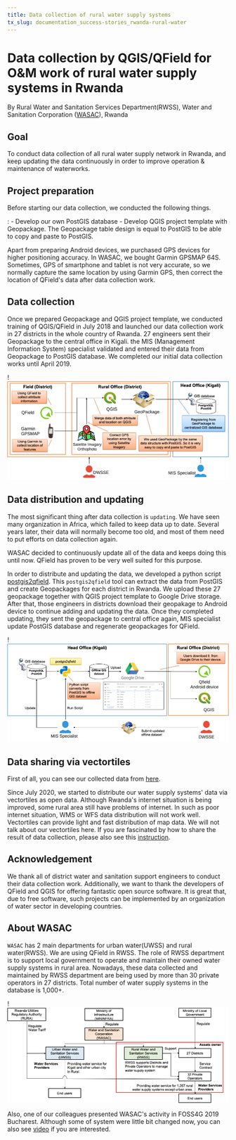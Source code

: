 ```yaml
---
title: Data collection of rural water supply systems
tx_slug: documentation_success-stories_rwanda-rural-water
---
```


# Data collection by QGIS/QField for O&M work of rural water supply systems in Rwanda

By Rural Water and Sanitation Services Department(RWSS), Water and
Sanitation Corporation ([WASAC](https://wasac.rw)), Rwanda

## Goal

To conduct data collection of all rural water supply network in Rwanda,
and keep updating the data continuously in order to improve operation &
maintenance of waterworks.

## Project preparation

Before starting our data collection, we conducted the following things.

:   -   Develop our own PostGIS database
    -   Develop QGIS project template with Geopackage. The Geopackage
        table design is equal to PostGIS to be able to copy and paste to
        PostGIS.

Apart from preparing Android devices, we purchased GPS devices for
higher positioning accuracy. In WASAC, we bought Garmin GPSMAP 64S.
Sometimes, GPS of smartphone and tablet is not very accurate, so we
normally capture the same location by using Garmin GPS, then correct the
location of QField\'s data after data collection work.

## Data collection

Once we prepared Geopackage and QGIS project template, we conducted
training of QGIS/QField in July 2018 and launched our data collection
work in 27 districts in the whole country of Rwanda. 27 engineers sent
their Geopackage to the central office in Kigali. the MIS (Management
Information System) specialist validated and entered their data from
Geopackage to PostGIS database. We completed our initial data collection
works until April 2019.

!![data collection procedure](../assets/images/rwanda-rural-water-1.png)


## Data distribution and updating

The most significant thing after data collection is `updating`. We have
seen many organization in Africa, which failed to keep data up to date.
Several years later, their data will normally become too old, and most
of them need to put efforts on data collection again.

WASAC decided to continuously update all of the data and keeps doing
this until now. QField has proven to be very well suited for this
purpose.

In order to distribute and updating the data, we developed a python
script [postgis2qfield](https://github.com/WASAC/postgis2qfield). This
`postgis2qfield` tool can extract the data from PostGIS and create
Geopackages for each district in Rwanda. We upload these 27 geopackage
together with QGIS project template to Google Drive storage. After that,
those engineers in districts download their geopakage to Android device
to continue adding and updating the data. Once they completed updating,
they sent the geopackage to central office again, MIS specialist update
PostGIS database and regenerate geopackages for QField.

!![data distribution and updating procedure](../assets/images/rwanda-rural-water-2.png)

## Data sharing via vectortiles

First of all, you can see our collected data from
[here](https://rural.water-gis.com).

Since July 2020, we started to distribute our water supply systems\'
data via vectortiles as open data. Although Rwanda\'s internet situation
is being improved, some rural area still have problems of internet. In
such as poor internet situation, WMS or WFS data distribution will not
work well. Vectortiles can provide light and fast distribution of map
data. We will not talk about our vectortiles here. If you are fascinated
by how to share the result of data collection, please also see this
[instruction](https://github.com/watergis/awesome-vector-tiles).

## Acknowledgement

We thank all of district water and sanitation support engineers to
conduct their data collection work. Additionally, we want to thank the
developers of QField and QGIS for offering fantastic open source
software. It is great that, due to free software, such projects can be
implemented by an organization of water sector in developing countries.

## About WASAC

`WASAC` has 2 main departments for urban water(UWSS) and rural
water(RWSS). We are using QField in RWSS. The role of RWSS department is
to support local government to operate and maintain their owned water
supply systems in rural area. Nowadays, these data collected and
maintained by RWSS department are being used by more than 30 private
operators in 27 districts. Total number of water supply systems in the
database is 1,000+.

!![Organogram of WASAC](../assets/images/rwanda-rural-water-3.png)

Also, one of our colleagues presented WASAC\'s activity in FOSS4G 2019
Bucharest. Although some of system were little bit changed now, you can
also see
[video](https://media.ccc.de/v/bucharest-30-case-study-of-data-collection-data-sharing-for-rural-water-supply-management-in-rwanda)
if you are interested.
